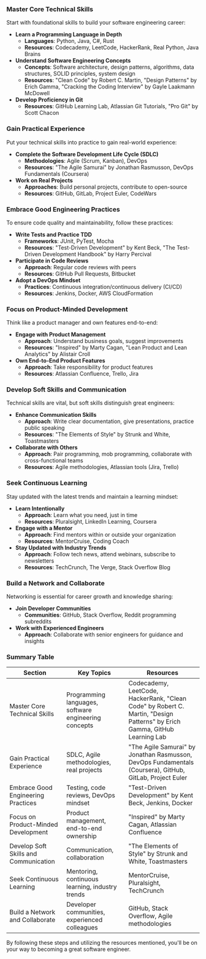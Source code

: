 
### Master Core Technical Skills
Start with foundational skills to build your software engineering career:

- **Learn a Programming Language in Depth**
  - **Languages**: Python, Java, C#, Rust
  - **Resources**: Codecademy, LeetCode, HackerRank, Real Python, Java Brains
- **Understand Software Engineering Concepts**
  - **Concepts**: Software architecture, design patterns, algorithms, data structures, SOLID principles, system design
  - **Resources**: "Clean Code" by Robert C. Martin, "Design Patterns" by Erich Gamma, "Cracking the Coding Interview" by Gayle Laakmann McDowell
- **Develop Proficiency in Git**
  - **Resources**: GitHub Learning Lab, Atlassian Git Tutorials, "Pro Git" by Scott Chacon

### Gain Practical Experience
Put your technical skills into practice to gain real-world experience:

- **Complete the Software Development Life Cycle (SDLC)**
  - **Methodologies**: Agile (Scrum, Kanban), DevOps
  - **Resources**: "The Agile Samurai" by Jonathan Rasmusson, DevOps Fundamentals (Coursera)
- **Work on Real Projects**
  - **Approaches**: Build personal projects, contribute to open-source
  - **Resources**: GitHub, GitLab, Project Euler, CodeWars

### Embrace Good Engineering Practices
To ensure code quality and maintainability, follow these practices:

- **Write Tests and Practice TDD**
  - **Frameworks**: JUnit, PyTest, Mocha
  - **Resources**: "Test-Driven Development" by Kent Beck, "The Test-Driven Development Handbook" by Harry Percival
- **Participate in Code Reviews**
  - **Approach**: Regular code reviews with peers
  - **Resources**: GitHub Pull Requests, Bitbucket
- **Adopt a DevOps Mindset**
  - **Practices**: Continuous integration/continuous delivery (CI/CD)
  - **Resources**: Jenkins, Docker, AWS CloudFormation

### Focus on Product-Minded Development
Think like a product manager and own features end-to-end:

- **Engage with Product Management**
  - **Approach**: Understand business goals, suggest improvements
  - **Resources**: "Inspired" by Marty Cagan, "Lean Product and Lean Analytics" by Alistair Croll
- **Own End-to-End Product Features**
  - **Approach**: Take responsibility for product features
  - **Resources**: Atlassian Confluence, Trello, Jira

### Develop Soft Skills and Communication
Technical skills are vital, but soft skills distinguish great engineers:

- **Enhance Communication Skills**
  - **Approach**: Write clear documentation, give presentations, practice public speaking
  - **Resources**: "The Elements of Style" by Strunk and White, Toastmasters
- **Collaborate with Others**
  - **Approach**: Pair programming, mob programming, collaborate with cross-functional teams
  - **Resources**: Agile methodologies, Atlassian tools (Jira, Trello)

### Seek Continuous Learning
Stay updated with the latest trends and maintain a learning mindset:

- **Learn Intentionally**
  - **Approach**: Learn what you need, just in time
  - **Resources**: Pluralsight, LinkedIn Learning, Coursera
- **Engage with a Mentor**
  - **Approach**: Find mentors within or outside your organization
  - **Resources**: MentorCruise, Coding Coach
- **Stay Updated with Industry Trends**
  - **Approach**: Follow tech news, attend webinars, subscribe to newsletters
  - **Resources**: TechCrunch, The Verge, Stack Overflow Blog

### Build a Network and Collaborate
Networking is essential for career growth and knowledge sharing:

- **Join Developer Communities**
  - **Communities**: GitHub, Stack Overflow, Reddit programming subreddits
- **Work with Experienced Engineers**
  - **Approach**: Collaborate with senior engineers for guidance and insights

### Summary Table

| Section                             | Key Topics                                                 | Resources                                                                                                                                                   |
|------------------------------------|----------------------------------------------------------|------------------------------------------------------------------------------------------------------------------------------------------------------------|
| Master Core Technical Skills       | Programming languages, software engineering concepts     | Codecademy, LeetCode, HackerRank, "Clean Code" by Robert C. Martin, "Design Patterns" by Erich Gamma, GitHub Learning Lab                                    |
| Gain Practical Experience          | SDLC, Agile methodologies, real projects                 | "The Agile Samurai" by Jonathan Rasmusson, DevOps Fundamentals (Coursera), GitHub, GitLab, Project Euler                                                     |
| Embrace Good Engineering Practices | Testing, code reviews, DevOps mindset                    | "Test-Driven Development" by Kent Beck, Jenkins, Docker                                                                                                     |
| Focus on Product-Minded Development| Product management, end-to-end ownership                 | "Inspired" by Marty Cagan, Atlassian Confluence                                                                                                            |
| Develop Soft Skills and Communication| Communication, collaboration                             | "The Elements of Style" by Strunk and White, Toastmasters                                                                                                  |
| Seek Continuous Learning           | Mentoring, continuous learning, industry trends          | MentorCruise, Pluralsight, TechCrunch                                                                                                                      |
| Build a Network and Collaborate    | Developer communities, experienced colleagues            | GitHub, Stack Overflow, Agile methodologies                                                                                                                |

By following these steps and utilizing the resources mentioned, you'll be on your way to becoming a great software engineer.
